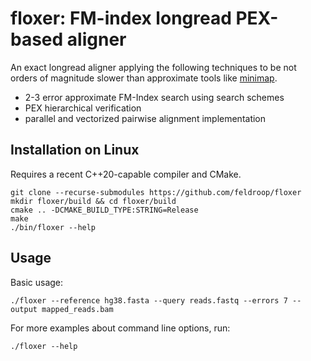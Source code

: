 # floxer: FM-index longread PEX-based aligner 

An exact longread aligner applying the following techniques to be not orders of magnitude slower than approximate tools like [minimap](https://github.com/lh3/minimap2).

* 2-3 error approximate FM-Index search using search schemes
* PEX hierarchical verification
* parallel and vectorized pairwise alignment implementation

## Installation on Linux

Requires a recent C++20-capable compiler and CMake.

```
git clone --recurse-submodules https://github.com/feldroop/floxer
mkdir floxer/build && cd floxer/build
cmake .. -DCMAKE_BUILD_TYPE:STRING=Release
make
./bin/floxer --help
```

## Usage

Basic usage:
```
./floxer --reference hg38.fasta --query reads.fastq --errors 7 --output mapped_reads.bam
```

For more examples about command line options, run:
```
./floxer --help
```
